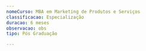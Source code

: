 ```yaml
---
nomeCurso: MBA em Marketing de Produtos e Serviços
classificacao: Especialização
duracao: 6 meses
observacao: obs
tipo: Pós Graduação

---
```


